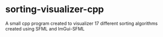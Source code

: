 # sorting-visualizer-cpp
A small cpp program created to visualizer 17 different sorting algorithms created using SFML and ImGui-SFML
